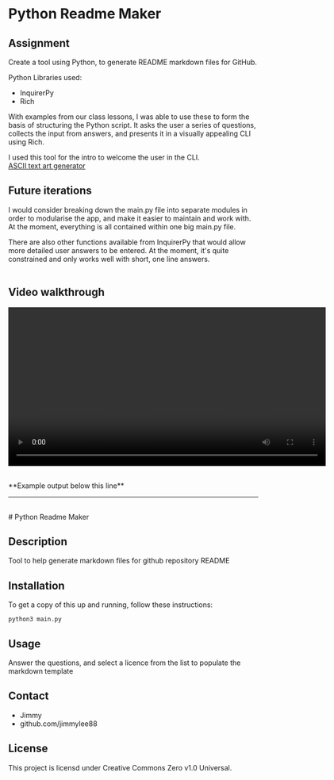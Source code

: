 # Python Readme Maker

## Assignment
Create a tool using Python, to generate README markdown files for GitHub.

Python Libraries used:
- InquirerPy
- Rich

With examples from our class lessons, I was able to use these to form the basis of structuring the Python script. It asks the user a series of questions, collects the input from answers, and presents it in a visually appealing CLI using Rich.

I used this tool for the intro to welcome the user in the CLI.<br>
[ASCII text art generator](https://patorjk.com/software/taag/#p=display&f=Terrace&t=Hello%21&x=none&v=4&h=4&w=80&we=false)

## Future iterations
I would consider breaking down the main.py file into separate modules in order to modularise the app, and make it easier to maintain and work with. At the moment, everything is all contained within one big main.py file.

There are also other functions available from InquirerPy that would allow more detailed user answers to be entered. At the moment, it's quite constrained and only works well with short, one line answers.
<br><br>

## Video walkthrough
<video src="https://github.com/jimmylee88/python-readme-maker/blob/main/video_walkthrough.mp4" width="640" height="auto" controls></video>

<br>
**Example output below this line**

___
<br>
# Python Readme Maker

## Description
Tool to help generate markdown files for github repository README

## Installation
To get a copy of this up and running, follow these instructions:
```
python3 main.py
```

## Usage
Answer the questions, and select a licence from the list to populate the markdown template

## Contact
- Jimmy
- github.com/jimmylee88

## License
This project is licensd under Creative Commons Zero v1.0 Universal.
    
